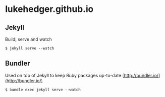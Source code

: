 lukehedger.github.io
====================

## Jekyll

Build, serve and watch

```$ jekyll serve --watch```

## Bundler

Used on top of Jekyll to keep Ruby packages up-to-date [http://bundler.io/](http://bundler.io/)

```$ bundle exec jekyll serve --watch```